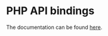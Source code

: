 # PHP API bindings

The documentation can be found [here](https://github.com/YettiPowered/api-docs).